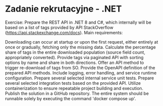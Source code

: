 # Zadanie rekrutacyjne - .NET
Exercise:
Prepare the REST API in .NET 8 and C#, which internally will be based on a list of tags provided by API StackOverflow (https://api.stackexchange.com/docs). Main requirements:

Downloading can occur at startup or upon the first request, either entirely at once or gradually, fetching only the missing data.
Calculate the percentage share of tags in the entire downloaded population (source field count, appropriately converted).
Provide tags via paginated API with sorting options by name and share in both directions.
Offer an API method to trigger re-download of tags from SO.
Provide the OpenAPI definition of the prepared API methods.
Include logging, error handling, and service runtime configuration.
Prepare several selected internal service unit tests.
Prepare several selected integration tests based on the provided API.
Utilize containerization to ensure repeatable project building and execution.
Publish the solution in a GitHub repository.
The entire system should be runnable solely by executing the command 'docker compose up'.
